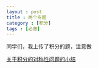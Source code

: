 ```yaml
---
layout : post
title : 两个专题
category : [积分]
tags : [必做]
---
```


同学们，我上传了积分的题，注意做

[关于积分的对称性问题的小结](http://cnumathliu.github.io/assets/关于积分的对称性问题的小结.doc)
